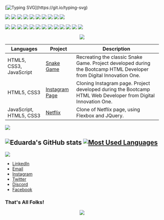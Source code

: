 [//]: <> (Hi there)

[![Typing SVG](https://readme-typing-svg.herokuapp.com?color=FFFFFF&center=true&vCenter=true&lines=Hi+there!+;I'm+Eduarda.)](https://git.io/typing-svg)

<img src="https://img.shields.io/badge/Java-ED8B00?style=for-the-badge&logo=java&logoColor=white" /> <img src="https://img.shields.io/badge/JavaScript-323330?style=for-the-badge&logo=javascript&logoColor=F7DF1E" /> <img src="https://img.shields.io/badge/C-00599C?style=for-the-badge&logo=c&logoColor=white" /> <img src="https://img.shields.io/badge/HTML5-E34F26?style=for-the-badge&logo=html5&logoColor=white" /> <img src="https://img.shields.io/badge/Git-F05032?style=for-the-badge&logo=git&logoColor=white" /> <img src="https://img.shields.io/badge/Markdown-000000?style=for-the-badge&logo=markdown&logoColor=white" /> <img src="https://img.shields.io/badge/CSS3-1572B6?style=for-the-badge&logo=css3&logoColor=white " /> <img src="https://img.shields.io/badge/.NET-5C2D91?style=for-the-badge&logo=dot-net&logoColor=white " /> <img src="https://img.shields.io/badge/Bootstrap-563D7C?style=for-the-badge&logo=bootstrap&logoColor=white " /> <img src="https://img.shields.io/badge/C%23-239120?style=for-the-badge&logo=c-sharp&logoColor=white" />

 <img src="https://img.shields.io/badge/Python-3776AB?style=for-the-badge&logo=python&logoColor=white" /> <img src="https://img.shields.io/badge/C%23-239120?style=for-the-badge&logo=c-sharp&logoColor=white" /> <img src="https://img.shields.io/badge/Java-ED8B00?style=for-the-badge&logo=java&logoColor=white" /> <img src="https://img.shields.io/badge/MySQL-00000F?style=for-the-badge&logo=mysql&logoColor=white" /> <img src="https://img.shields.io/badge/Microsoft%20SQL%20Sever-CC2927?style=for-the-badge&logo=microsoft%20sql%20server&logoColor=white" /> <img src="https://img.shields.io/badge/.NET-5C2D91?style=for-the-badge&logo=dot-net&logoColor=white" /> <img src="https://img.shields.io/badge/Ruby-CC342D?style=for-the-badge&logo=ruby&logoColor=white" /> <img src="https://img.shields.io/badge/Dart-0175C2?style=for-the-badge&logo=dart&logoColor=white" /> <img src="https://img.shields.io/badge/PostgreSQL-316192?style=for-the-badge&logo=postgresql&logoColor=white" /> <img src="https://img.shields.io/badge/Flutter-02569B?style=for-the-badge&logo=flutter&logoColor=white" /> <img src="https://img.shields.io/badge/Angular-DD0031?style=for-the-badge&logo=angular&logoColor=white" /> <img src="https://img.shields.io/badge/Ruby_on_Rails-CC0000?style=for-the-badge&logo=ruby-on-rails&logoColor=white" /> <img src="https://img.shields.io/badge/Spring-6DB33F?style=for-the-badge&logo=spring&logoColor=white" /> 
 
 [//]: <> (Projects)
 
<p align="center"> 
 <img src="https://i.redd.it/r4ncia1twa471.png" />

Languages | Project | Description 
---------- | --------------- | ----------
HTML5, CSS3, JavaScript | [Snake Game](https://github.com/saintravi/snakegame) | Recreating the classic Snake Game. Project developed during the Bootcamp HTML Developer from Digital Innovation One.
HTML5, CSS3 | [Instagram Page](https://github.com/saintravi/instagram-inicial) | Cloning Instagram page. Project developed during the Bootcamp HTML Web Developer from Digital Innovation One.
JavaScript, HTML5, CSS3 | [Netflix](https://github.com/saintravi/netflix-layout) | Clone of Netflix page, using Flexbox and JQuery.
</p>

[//]: <> (GitHub Stats)

<img src="https://i.redd.it/lexx3c0bkb471.png" />

## ![Eduarda's GitHub stats](https://github-readme-stats.vercel.app/api?username=eduardaalvess&show_icons=true&theme=gotham) [![Most Used Languages](https://github-readme-stats.vercel.app/api/top-langs/?username=eduardaalvess&layout=compact&theme=gotham)](https://github.com/eduardaalvess/github-readme-stats)

[//]: <> (Contacts)

<img src="https://i.redd.it/3rxyeuzupb471.png" />

* [LinkedIn](https://www.linkedin.com/in/eduardaalves/)
* [Email](mailto:dudah4@gmail.com)
* [Instagram](https://www.instagram.com/saintvkilla/)
* [Twitter](https://twitter.com/saintvkill)
* [Discord](https://discord.gg/Xapvrqjg)
* [Facebook](https://www.facebook.com/dudoca.a.silva/)

[//]: <> (End)

### That's All Folks!

<p align="center"> 
  <img src="https://ib.canaltech.com.br/361132.gif" />
</p>

[//]: <> (End)
